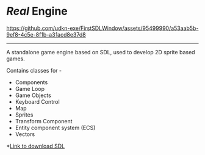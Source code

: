# <i>Real</i> Engine

https://github.com/udkn-exe/FirstSDLWindow/assets/95499990/a53aab5b-9ef8-4c5e-8f1b-a31acd8e37d8

---

A standalone game engine based on SDL, used to develop 2D sprite based games.

Contains classes for -
* Components
* Game Loop
* Game Objects
* Keyboard Control
* Map
* Sprites
* Transform Component
* Entity component system (ECS)
* Vectors

*[Link to download SDL](https://www.libsdl.org/)
